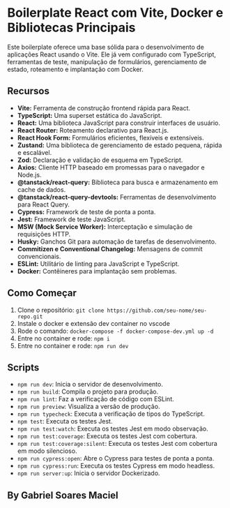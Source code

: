 # Boilerplate React com Vite, Docker e Bibliotecas Principais

Este boilerplate oferece uma base sólida para o desenvolvimento de aplicações React usando o Vite. Ele já vem configurado com TypeScript, ferramentas de teste, manipulação de formulários, gerenciamento de estado, roteamento e implantação com Docker.

## Recursos

- **Vite:** Ferramenta de construção frontend rápida para React.
- **TypeScript:** Uma superset estática do JavaScript.
- **React:** Uma biblioteca JavaScript para construir interfaces de usuário.
- **React Router:** Roteamento declarativo para React.js.
- **React Hook Form:** Formulários eficientes, flexíveis e extensíveis.
- **Zustand:** Uma biblioteca de gerenciamento de estado pequena, rápida e escalável.
- **Zod:** Declaração e validação de esquema em TypeScript.
- **Axios:** Cliente HTTP baseado em promessas para o navegador e Node.js.
- **@tanstack/react-query:** Biblioteca para busca e armazenamento em cache de dados.
- **@tanstack/react-query-devtools:** Ferramentas de desenvolvimento para React Query.
- **Cypress:** Framework de teste de ponta a ponta.
- **Jest:** Framework de teste JavaScript.
- **MSW (Mock Service Worker):** Interceptação e simulação de requisições HTTP.
- **Husky:** Ganchos Git para automação de tarefas de desenvolvimento.
- **Commitizen e Conventional Changelog:** Mensagens de commit convencionais.
- **ESLint:** Utilitário de linting para JavaScript e TypeScript.
- **Docker:** Contêineres para implantação sem problemas.

## Como Começar

1. Clone o repositório: `git clone https://github.com/seu-nome/seu-repo.git`
2. Instale o docker e extensão dev container no vscode
3. Rode o comando: `docker-compose -f docker-compose-dev.yml up -d`
4. Entre no container e rode: `npm i`
5. Entre no container e rode: `npm run dev`

## Scripts

- `npm run dev`: Inicia o servidor de desenvolvimento.
- `npm run build`: Compila o projeto para produção.
- `npm run lint`: Faz a verificação de código com ESLint.
- `npm run preview`: Visualiza a versão de produção.
- `npm run typecheck`: Executa a verificação de tipos do TypeScript.
- `npm test`: Executa os testes Jest.
- `npm run test:watch`: Executa os testes Jest em modo observação.
- `npm run test:coverage`: Executa os testes Jest com cobertura.
- `npm run test:coverage:silent`: Executa os testes Jest com cobertura em modo silencioso.
- `npm run cypress:open`: Abre o Cypress para testes de ponta a ponta.
- `npm run cypress:run`: Executa os testes Cypress em modo headless.
- `npm run server:up`: Inicia o servidor Dockerizado.


## By Gabriel Soares Maciel
